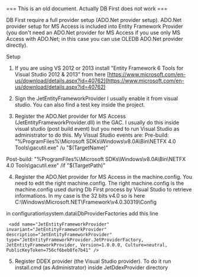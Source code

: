 === This is an old document. Actually DB First does not work ===

DB First require a full provider setup (ADO.Net provider setup).
ADO.Net provider setup for MS Access is included into Entity Framework Provider (you don't need an ADO.Net provider for MS Access if you use only MS Access with ADO.Net; in this case you can use OLEDB ADO.Net provider directly).

Setup
1. If you are using VS 2012 or 2013 install "Entity Framework 6 Tools for Visual Studio 2012 & 2013" from here [https://www.microsoft.com/en-us/download/details.aspx?id=40762](https://www.microsoft.com/en-us/download/details.aspx?id=40762)

2. Sign the JetEntityFrameworkProvider
I usually enable it from visual studio. You can also find a test key inside the project.

3. Register the ADO.Net provider for MS Access (JetEntityFrameworkProvider.dll) in the GAC. I usually do this inside visual studio (post build event) but you need to run Visual Studio as administrator to do this.
My Visual Studio events are:
Pre-build:
"%ProgramFiles%\Microsoft SDKs\Windows\v8.0A\Bin\NETFX 4.0 Tools\gacutil.exe" /u "$(TargetName)"

Post-build:
"%ProgramFiles%\Microsoft SDKs\Windows\v8.0A\Bin\NETFX 4.0 Tools\gacutil.exe" /if "$(TargetPath)"

4. Register the ADO.Net provider for MS Access in the machine.config.
You need to edit the right machine.config. The right machine.config is the machine.config used during Db First process by Visual Studio to retrieve informations. In my case is the 32 bits v4.0 so is here
C:\Windows\Microsoft.NET\Framework\v4.0.30319\Config

in configuration\system.data\DbProviderFactories
add this line

     <add name="JetEntityFrameworkProvider" invariant="JetEntityFrameworkProvider" description="JetEntityFrameworkProvider" type="JetEntityFrameworkProvider.JetProviderFactory, JetEntityFrameworkProvider, Version=1.0.0.0, Culture=neutral, PublicKeyToken=756cf6beb8fe7b41" />

5. Register DDEX provider (the Visual Studio provider).
To do it run install.cmd (as Administrator) inside JetDdexProvider directory




